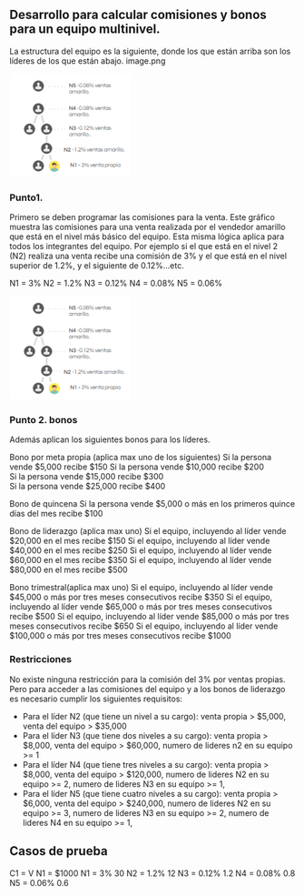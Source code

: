 ## Desarrollo para calcular comisiones y bonos para un equipo multinivel.

La estructura del equipo es la siguiente, donde los que están arriba son los líderes de los que están abajo. 
image.png

![Imagen](./thumbnail_image-2.png)

### Punto1. 
Primero se deben programar las comisiones para la venta.
Este gráfico muestra las comisiones para una venta realizada por el vendedor amarillo que está en el nivel más básico del equipo.
Esta misma lógica aplica para todos los integrantes del equipo. 
Por ejemplo si el que está en el nivel 2 (N2) realiza una venta recibe una comisión de 3% 
y el que está en el nivel superior de 1.2%, y 
el siguiente de 0.12%...etc. 

N1 = 3%
N2 = 1.2%
N3 = 0.12%
N4 = 0.08%
N5 = 0.06%


![Imagen](./thumbnail_image-2.png)


### Punto 2. bonos
Además aplican los siguientes bonos para los líderes.

Bono por meta propia (aplica max uno de los siguientes)
Si la persona vende $5,000 recibe $150
Si la persona vende $10,000 recibe $200  
Si la persona vende $15,000 recibe $300  
Si la persona vende $25,000 recibe $400  

Bono de quincena
Si la persona vende $5,000 o más en los primeros quince días del mes recibe $100

Bono de liderazgo (aplica max uno)
Si el equipo, incluyendo al líder vende $20,000 en el mes recibe $150
Si el equipo, incluyendo al líder vende $40,000 en el mes recibe $250
Si el equipo, incluyendo al líder vende $60,000 en el mes recibe $350
Si el equipo, incluyendo al líder vende $80,000 en el mes recibe $500
  
Bono trimestral(aplica max uno) 
Si el equipo, incluyendo al líder vende $45,000 o más por tres meses consecutivos recibe $350
Si el equipo, incluyendo al líder vende $65,000 o más por tres meses consecutivos recibe $500
Si el equipo, incluyendo al líder vende $85,000 o más por tres meses consecutivos recibe $650
Si el equipo, incluyendo al líder vende $100,000 o más por tres meses consecutivos recibe $1000   


### Restricciones
No existe ninguna restricción para la comisión del 3% por ventas propias. Pero para acceder a las comisiones del equipo y a los bonos de liderazgo es necesario cumplir los siguientes requisitos:
* Para el líder N2 (que tiene un nivel a su cargo): venta propia > $5,000, venta del equipo > $35,000
* Para el líder N3 (que tiene dos niveles a su cargo): venta propia > $8,000, venta del equipo > $60,000, numero de lideres n2 en su equipo >= 1
* Para el líder N4 (que tiene tres niveles a su cargo): venta propia > $8,000, venta del equipo > $120,000, numero de lideres N2 en su equipo >= 2,  numero de lideres N3 en su equipo >= 1,   
* Para el líder N5 (que tiene cuatro niveles a su cargo): venta propia > $6,000, venta del equipo > $240,000, numero de lideres N2 en su equipo >= 3,  numero de lideres N3 en su equipo >= 2,  numero de lideres N4 en su equipo >= 1,   



## Casos de prueba
C1 = V N1 = $1000
N1 = 3%     30
N2 = 1.2%   12
N3 = 0.12%  1.2
N4 = 0.08%  0.8
N5 = 0.06%  0.6
